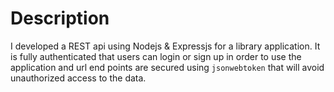 # Description
I developed a REST api using Nodejs & Expressjs for a library application. It is fully authenticated that users can login or sign up in order to use the application and url end points are secured using `jsonwebtoken` that will avoid unauthorized access to the data.
